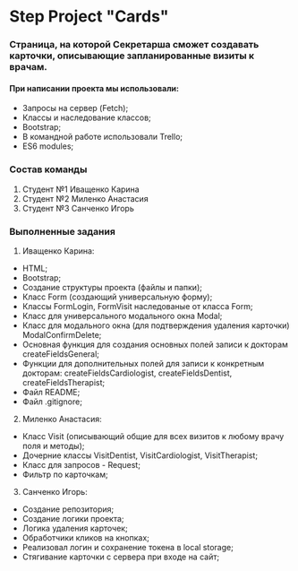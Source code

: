 # Step Project "Cards"

### Cтраницa, на которой Секретарша сможет создавать карточки, описывающие запланированные визиты к врачам.

#### При написании проекта мы использовали:

- Запросы на сервер (Fetch);
- Классы и наследование классов;
- Bootstrap;
- В командной работе использовали Trello;
- ES6 modules;

### Состав команды

1. Студент №1 Иващенко Карина
2. Студент №2 Миленко Анастасия 
3. Студент №3 Санченко Игорь

### Выполненные задания

1. Иващенко Карина:

- HTML;
- Bootstrap;
- Создание структуры проекта (файлы и папки);
- Класс Form (создающий универсальную форму);
- Классы FormLogin, FormVisit наследованые от класса Form;
- Класс для универсального модального окна Modal;
- Класс для модального окна (для подтверждения удаления карточки) ModalConfirmDelete;
- Основная функция для создания основных полей записи к докторам createFieldsGeneral;
- Функции для дополнительных полей для записи к конкретным докторам: createFieldsCardiologist, createFieldsDentist, createFieldsTherapist;
- Файл README;
- Файл .gitignore;

2. Миленко Анастасия:

- Класс Visit (описывающий общие для всех визитов к любому врачу поля и методы);
- Дочерние классы VisitDentist, VisitCardiologist, VisitTherapist;
- Класс для запросов - Request;
- Фильтр по карточкам;

3. Санченко Игорь:

- Создание репозитория;
- Создание логики проекта;
- Логика удаления карточек;
- Обработчики кликов на кнопках;
- Реализовал логин и сохранение токена в local storage;
- Стягивание карточки с сервера при входе на сайт;

